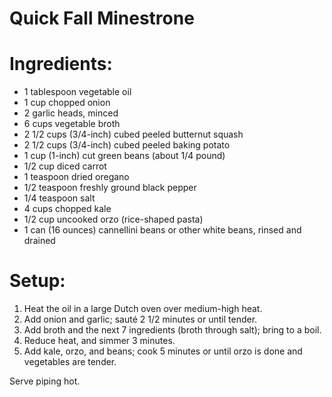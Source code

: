 Quick Fall Minestrone
=====================

Ingredients:
============
* 1 tablespoon vegetable oil
* 1 cup chopped onion
* 2 garlic heads, minced
* 6 cups vegetable broth
* 2 1/2 cups (3/4-inch) cubed peeled butternut squash
* 2 1/2 cups (3/4-inch) cubed peeled baking potato
* 1 cup (1-inch) cut green beans (about 1/4 pound)
* 1/2 cup diced carrot
* 1 teaspoon dried oregano
* 1/2 teaspoon freshly ground black pepper
* 1/4 teaspoon salt
* 4 cups chopped kale
* 1/2 cup uncooked orzo (rice-shaped pasta)
* 1 can (16 ounces) cannellini beans or other white beans, rinsed and drained

Setup:
======

1. Heat the oil in a large Dutch oven over medium-high heat.
2. Add onion and garlic; sauté 2 1/2 minutes or until tender.
3. Add broth and the next 7 ingredients (broth through salt); bring to a boil.
4. Reduce heat, and simmer 3 minutes.
5. Add kale, orzo, and beans; cook 5 minutes or until orzo is done and vegetables are tender.

Serve piping hot.
